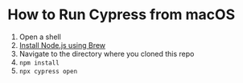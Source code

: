 # How to Run Cypress from macOS
1. Open a shell
1. [Install Node.js using Brew](https://nodejs.org/en/download/package-manager/#macos)
1. Navigate to the directory where you cloned this repo
1. `npm install`
1. `npx cypress open`
